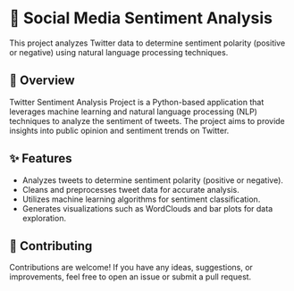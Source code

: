 # 🚀 Social Media Sentiment Analysis 

This project analyzes Twitter data to determine sentiment polarity (positive or negative) using natural language processing techniques.

## 📝 Overview
Twitter Sentiment Analysis Project is a Python-based application that leverages machine learning and natural language processing (NLP) techniques to analyze the sentiment of tweets. The project aims to provide insights into public opinion and sentiment trends on Twitter.

## ✨ Features
- Analyzes tweets to determine sentiment polarity (positive or negative).
- Cleans and preprocesses tweet data for accurate analysis.
- Utilizes machine learning algorithms for sentiment classification.
- Generates visualizations such as WordClouds and bar plots for data exploration.

## 🤝 Contributing
Contributions are welcome! If you have any ideas, suggestions, or improvements, feel free to open an issue or submit a pull request.
